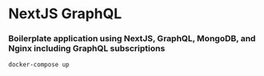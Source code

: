 # NextJS GraphQL

### Boilerplate application using NextJS, GraphQL, MongoDB, and Nginx including GraphQL subscriptions

```
docker-compose up
```

